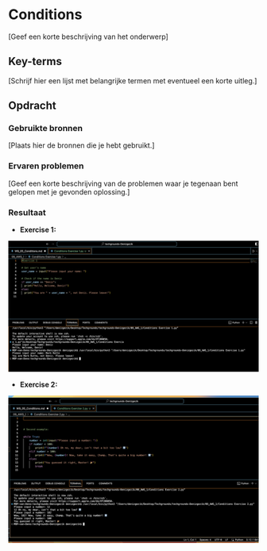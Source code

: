 # Conditions

[Geef een korte beschrijving van het onderwerp]

## Key-terms
[Schrijf hier een lijst met belangrijke termen met eventueel een korte uitleg.]

## Opdracht
### Gebruikte bronnen
[Plaats hier de bronnen die je hebt gebruikt.]

### Ervaren problemen
[Geef een korte beschrijving van de problemen waar je tegenaan bent gelopen met je gevonden oplossing.]

### Resultaat

- <b>Exercise 1: </b>

![Alt text](<09_includes/Conditions Exercise 1.png>)

- <b>Exercise 2: </b>

![Alt text](<09_includes/Conditions Exercise 2.png>)